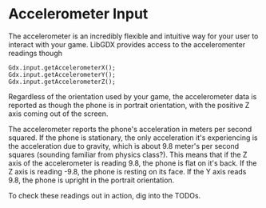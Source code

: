 # Accelerometer Input

The accelerometer is an incredibly flexible and intuitive way for your user to interact with your game. LibGDX provides access to the acceleromenter readings though 

    Gdx.input.getAccelerometerX();
    Gdx.input.getAccelerometerY();
    Gdx.input.getAccelerometerZ();
    
Regardless of the orientation used by your game, the accelerometer data is reported as though the phone is in portrait orientation, with the positive Z axis coming out of the screen.
 
The accelerometer reports the phone's acceleration in meters per second squared. If the phone is stationary, the only acceleration it's experiencing is the acceleration due to gravity, which is about 9.8 meter's per second squares (sounding familiar from physics class?). This means that if the Z axis of the accelerometer is reading 9.8, the phone is flat on it's back. If the Z axis is reading -9.8, the phone is resting on its face. If the Y axis reads 9.8, the phone is upright in the portrait orientation.  

To check these readings out in action, dig into the TODOs.
